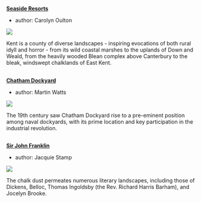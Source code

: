 <param ve-config 
       title="Seascapes"
       banner="20c/images/OasthousesMJC.jpg"
       layout="index">

#

##
**[Seaside Resorts](/19c/19c-seaside)**

- author: Carolyn Oulton

![](https://dev.visual-essays.app/thumbnail?url=https://raw.githubusercontent.com/kent-map/kent/main/landscape/images/IMG_3010.JPG)

Kent is a county of diverse landscapes - inspiring evocations of both rural idyll and horror - from its wild coastal marshes to the uplands of Down and Weald, from the heavily wooded Blean complex above Canterbury to the bleak, windswept chalklands of East Kent.

##
**[Chatham Dockyard](/19c/19c-chatham-dockyard)**

- author: Martin Watts

![](https://dev.visual-essays.app/thumbnail?url=https://raw.githubusercontent.com/kent-map/kent/main/19c/images/The_Medway_Chatham_England-LCCN2002711859.jpg)

The 19th century saw Chatham Dockyard rise to a pre-eminent position among naval dockyards, with its prime location and key participation in the industrial revolution.

##
**[Sir John Franklin](/19c/19c-franklin-biography)**

- author: Jacquie Stamp

![](https://dev.visual-essays.app/thumbnail?url=https://raw.githubusercontent.com/kent-map/kent/main/landscape/images/IMG_2985.JPG)

The chalk dust permeates numerous literary landscapes, including those of Dickens, Belloc, Thomas Ingoldsby (the Rev. Richard Harris Barham), and Jocelyn Brooke.
